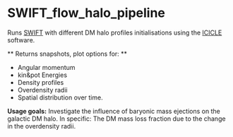 # SWIFT_flow_halo_pipeline
Runs [SWIFT](https://github.com/SWIFTSIM/swiftsim) with different DM halo profiles initialisations using the [ICICLE](https://github.com/ndrakos/ICICLE) software. 

** Returns snapshots, plot options for: **
- Angular momentum 
- kin&amp;pot Energies 
- Density profiles  
- Overdensity radii 
- Spatial distribution over time.

**Usage goals:** 
Investigate the influence of baryonic mass ejections on the galactic DM halo. 
In specific: The DM mass loss fraction due to the change in the overdensity radii.


